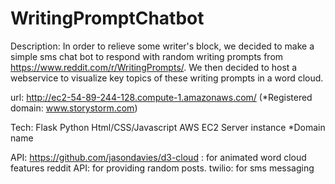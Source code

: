 # WritingPromptChatbot

Description: In order to relieve some writer's block, we decided to make a simple sms chat bot to respond with random writing prompts from https://www.reddit.com/r/WritingPrompts/. We then decided to host a webservice to visualize key topics of these writing prompts in a word cloud.

url: http://ec2-54-89-244-128.compute-1.amazonaws.com/ (*Registered domain: www.storystorm.com)

Tech:
Flask Python
Html/CSS/Javascript
AWS EC2 Server instance
*Domain name

API:
https://github.com/jasondavies/d3-cloud : for animated word cloud features
reddit API: for providing random posts.
twilio: for sms messaging

